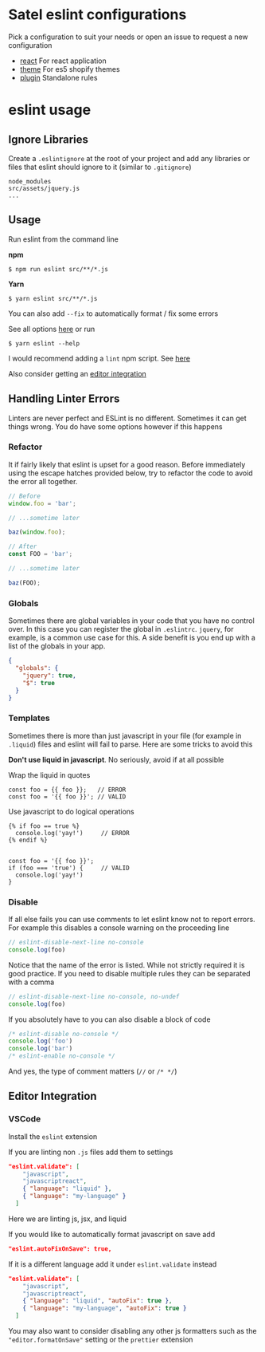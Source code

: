 # Satel eslint configurations

Pick a configuration to suit your needs or open an issue to request a new configuration
- [react](https://github.com/SatelCreative/eslint-plugin/tree/master/packages/eslint-config-react) For react application
- [theme](https://github.com/SatelCreative/eslint-plugin/tree/master/packages/eslint-config-theme) For es5 shopify themes
- [plugin](https://github.com/SatelCreative/eslint-plugin/tree/master/packages/eslint-plugin) Standalone rules

# eslint usage

## Ignore Libraries

Create a `.eslintignore` at the root of your project and add any libraries or files that eslint should ignore to it (similar to `.gitignore`)

```
node_modules
src/assets/jquery.js
...
```

## Usage

Run eslint from the command line

**npm**
```
$ npm run eslint src/**/*.js
```

**Yarn**
```
$ yarn eslint src/**/*.js
```

You can also add `--fix` to automatically format / fix some errors

See all options [here](https://eslint.org/docs/user-guide/command-line-interface#options) or run
```
$ yarn eslint --help 
```

I would recommend adding a `lint` npm script. See [here](https://docs.npmjs.com/misc/scripts#examples)

Also consider getting an [editor integration](#editor-integration)

## Handling Linter Errors

Linters are never perfect and ESLint is no different. Sometimes it can get things wrong. You do have some options however if this happens

### Refactor

It if fairly likely that eslint is upset for a good reason. Before immediately using the escape hatches provided below, try to refactor the code to avoid the error all together.

```javascript
// Before
window.foo = 'bar';

// ...sometime later

baz(window.foo);

// After
const FOO = 'bar';

// ...sometime later

baz(FOO);
```

### Globals

Sometimes there are global variables in your code that you have no control over. In this case you can register the global in `.eslintrc`. `jquery`, for example, is a common use case for this. A side benefit is you end up with a list of the globals in your app.

```json
{
  "globals": {
    "jquery": true,
    "$": true
  }
}
```

### Templates

Sometimes there is more than just javascript in your file (for example in `.liquid`) files and eslint will fail to parse. Here are some tricks to avoid this 

**Don't use liquid in javascript**. No seriously, avoid if at all possible

Wrap the liquid in quotes
```
const foo = {{ foo }};   // ERROR
const foo = '{{ foo }}'; // VALID
```

Use javascript to do logical operations

```
{% if foo == true %}
  console.log('yay!')     // ERROR
{% endif %}


const foo = '{{ foo }}';
if (foo === 'true') {     // VALID
  console.log('yay!')
}
```

### Disable

If all else fails you can use comments to let eslint know not to report errors. For example this disables a console warning on the proceeding line

```javascript
// eslint-disable-next-line no-console
console.log(foo)
```

Notice that the name of the error is listed. While not strictly required it is good practice. If you need to disable multiple rules they can be separated with a comma

```javascript
// eslint-disable-next-line no-console, no-undef
console.log(foo)
```

If you absolutely have to you can also disable a block of code

```javascript
/* eslint-disable no-console */
console.log('foo')
console.log('bar')
/* eslint-enable no-console */
```

And yes, the type of comment matters (`//` or `/* */`)

## Editor Integration

### VSCode

Install the `eslint` extension

If you are linting non `.js` files add them to settings
```json
"eslint.validate": [
    "javascript",
    "javascriptreact",
    { "language": "liquid" },
    { "language": "my-language" }
  ]
```
Here we are linting js, jsx, and liquid

If you would like to automatically format javascript on save add
```json
"eslint.autoFixOnSave": true,
```
If it is a different language add it under `eslint.validate` instead
```json
"eslint.validate": [
    "javascript",
    "javascriptreact",
    { "language": "liquid", "autoFix": true },
    { "language": "my-language", "autoFix": true }
  ]
```

You may also want to consider disabling any other js formatters such as the `"editor.formatOnSave"` setting or the `prettier` extension

